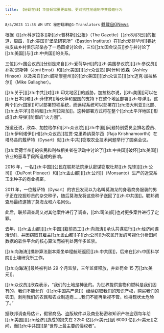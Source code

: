 ```yaml
---
title: 【秘翻在线】华盛顿需要更直接、更对抗性地遏制中共侵略行为
---
```

`8/4/2023 11:38 AM UTC 秘密翻譯組G-Translators` [轉載自GNews](https://gnews.org/articles/1524008)

根据《[[zh:科罗拉多]]斯[[zh:普林斯]]公报》（The Gazette）[[zh:8月3日]]的报道，周四，[[zh:美国]]“堡垒研究所”（Bastion Institute）在[[zh:爱荷华州]]锡达拉皮兹乡村俱乐部举办了一场圆桌讨论会，三位[[zh:国会议员]]参与并讨论了[[zh:美国]]与[[zh:中共国]]的关系。

三位[[zh:国会议员]]分别是来自[[zh:爱荷华州]]的[[zh:美国参议院]][[zh:参议员]]乔妮·恩斯特（Joni Ernst）和[[zh:美国]][[zh:众议员]]阿什利·欣森（Ashley Hinson）以及来自[[zh:威斯康星州]]的[[zh:美国]][[zh:众议员]][[zh:迈克·加拉格尔]]（Mike Gallagher）。

[[zh:关于]][[zh:中共]]对[[zh:印太地区]]的威胁，加拉格尔说，[[zh:美国]]可以在[[zh:日本]]和[[zh:菲律宾]]等伙伴和盟国的支持下在整个地区部署[[zh:导弹]]。这两个[[zh:国家]]可以部署短程系统，而远程系统可以部署在[[zh:澳大利亚]]北部、[[zh:太平洋]]岛屿和[[zh:阿拉斯加]]。这种部署方式将在整个[[zh:太平洋地区]]形成[[zh:导弹]]防御的“火力圈”。

报道还说，欣森、加拉格尔和[[zh:众议院]][[zh:中国]]问题特别委员会排名委员、[[zh:伊利诺伊]]州[[zh:众议员]]拉贾·克里希纳莫尔西（Raja Krishnamoorthi）在塔马县的戴萨特（Dysart）就[[zh:中共]]窃取农业技术问题举行了圆桌会议。

[[zh:爱荷华州]]的农民和利益相关者在活动中讨论了[[zh:中共国]]破坏[[zh:美国]]农业的恶毒手段所造成的影响。

2016 年，一名[[zh:中国]]公民在联邦法院承认密谋窃取杜邦[[zh:先锋]][[zh:公司]]（DuPont Pioneer）和[[zh:孟山都]][[zh:公司]]（Monsanto）生产的近交系玉米种子的商业机密。

2011 年，一位戴萨特（Dysart）的农民发现以为名叫莫海龙的身着商务服装的男子正在挖掘珍贵的杂交种子，随后莫海龙将这些种子送回了[[zh:中共国]]。联邦调查局最终逮捕了莫海龙和六名同伙。

此后，联邦调查局又对其他案件进行了调查，[[zh:司法部]]也对更多案件进行了定罪。

去年，[[zh:孟山都]][[zh:中国]]籍前员工[[zh:向海涛]]承认共谋进行[[zh:经济间谍活动]]，并因窃取其雇主[[zh:孟山都]]子[[zh:公司]]为农民开发的可视化分析田间数据的软件平台的核心算法而被判处两年多监禁。

[[zh:向海涛]]携带算法副本乘坐单程航班返回[[zh:中共国]]，后来在[[zh:中国科学院]]土壤研究所工作。

[[zh:向海涛]]最终被判处 29 个月监禁，三年监督释放，并处罚金 15 万[[zh:美元]]。

[[zh:众议员]]欣森表示，“我们的土地是神圣的。为世界提供食物和燃料是我们固有的，我们不能允许（[[zh:中国共产党]]）继续窃取我们的知识产权，购买我们的农田，剥削我们的农民和农业制造商......我们不能再坐视不管。维持现状太危险了。”

据联邦调查局估计，假冒商品、盗版软件以及商业秘密和知识产权盗窃每年给[[zh:美国]][[zh:经济]]造成的损失在 2250 亿[[zh:美元]]到 6000 亿[[zh:美元]]之间，而[[zh:中共国]]是“世界上最主要的侵权者”。
